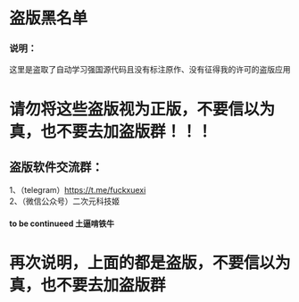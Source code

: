 # 盗版黑名单

### 说明：
这里是盗取了自动学习强国源代码且没有标注原作、没有征得我的许可的盗版应用

# 请勿将这些盗版视为正版，不要信以为真，也不要去加盗版群！！！

## 盗版软件交流群：
1、（telegram）https://t.me/fuckxuexi  
2、（微信公众号）二次元科技姬  
#### to be continueed 土逼啃铁牛

# 再次说明，上面的都是盗版，不要信以为真，也不要去加盗版群
